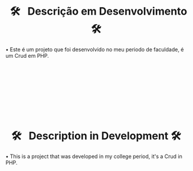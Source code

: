 <h1 align="center">🛠 &nbsp; Descrição em Desenvolvimento 🛠 &nbsp;</h1>
<p align="left">  </p>

• Este é um projeto que foi desenvolvido no meu periodo de faculdade, é um Crud em PHP.

<br><br><br><br><br><br><br><br>

<h1 align="center">🛠 &nbsp; Description in Development 🛠 &nbsp;</h1>
<p align="left">  </p>

• This is a project that was developed in my college period, it's a Crud in PHP.

